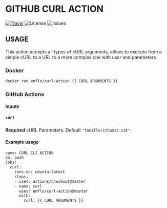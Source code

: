 # GITHUB CURL ACTION

[![Travis][travis-image]][travis-url]
![License][license-image]
![Issues][issues-image]

## USAGE

This action accepts all types of cURL arguments, allows to execute from a simple cURL to a URL to a more complex one with user and parameters

### Docker

```bash
docker run enflo/curl-action {{ CURL ARGUMENTS }}
```

### GitHub Actions

#### Inputs

##### `curl`

**Required** cURL Parameters. Default `"toniflorithomar.cat"`.

#### Example usage

```bash
name: CURL CLI ACTION
on: push
jobs:
  curl:
    runs-on: ubuntu-latest
    steps:
    - uses: actions/checkout@master
    - name: curl
      uses: enflo/curl-action@master
      with:
        curl: {{ CURL ARGUMENTS }}
```

[travis-image]: https://travis-ci.com/enflo/curla-action.svg?branch=master
[travis-url]: https://travis-ci.com/enflo/curla-action
[license-image]: https://img.shields.io/static/v1?label=licence&message=MIT&color=Green
[issues-image]: https://img.shields.io/github/issues/enflo/curl-action